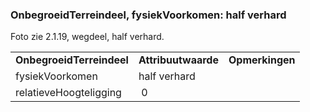 ### OnbegroeidTerreindeel, fysiekVoorkomen: half verhard

Foto zie 2.1.19, wegdeel, half verhard.

|                           |                     |                 |
|---------------------------|---------------------|-----------------|
| **OnbegroeidTerreindeel** | **Attribuutwaarde** | **Opmerkingen** |
| fysiekVoorkomen           | half verhard        |                 |
| relatieveHoogteligging    |  0                  |                 |
